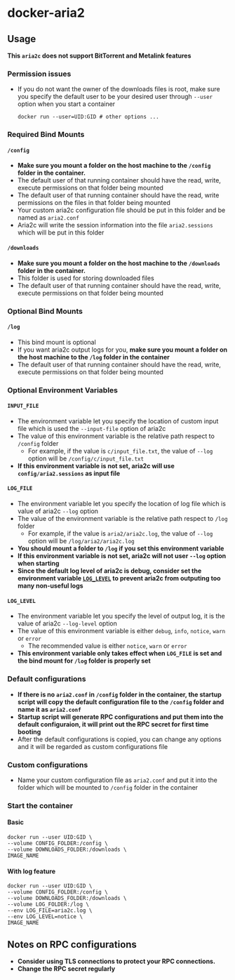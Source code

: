 # docker-aria2
## Usage
**This `aria2c` does not support BitTorrent and Metalink features**
### Permission issues
* If you do not want the owner of the downloads files is root, make sure you specify the default user to be your desired user through `--user` option when you start a container
  ```
  docker run --user=UID:GID # other options ...
  ```

### Required Bind Mounts
#### `/config`
* **Make sure you mount a folder on the host machine to the `/config` folder in the container.**
* The default user of that running container should have the read, write, execute permissions on that folder being mounted
* The default user of that running container should have the read, write permissions on the files in that folder being mounted
* Your custom aria2c configuration file should be put in this folder and be named as `aria2.conf`
* Aria2c will write the session information into the file `aria2.sessions` which will be put in this folder

#### `/downloads`
* **Make sure you mount a folder on the host machine to the `/downloads` folder in the container.**
* This folder is used for storing downloaded files
* The default user of that running container should have the read, write, execute permissions on that folder being mounted

### Optional Bind Mounts
#### `/log`
* This bind mount is optional
* If you want aria2c output logs for you, **make sure you mount a folder on the host machine to the `/log` folder in the container**
* The default user of that running container should have the read, write, execute permissions on that folder being mounted

### Optional Environment Variables
#### `INPUT_FILE`
* The environment variable let you specify the location of custom input file which is used the `--input-file` option of aria2c
* The value of this environment variable is the relative path respect to `/config` folder
  * For example, if the value is `c/input_file.txt`, the value of `--log` option will be `/config/c/input_file.txt`
* **If this environment variable is not set, aria2c will use `config/aria2.sessions` as input file**

#### `LOG_FILE`
* The environment variable let you specify the location of log file which is value of aria2c `--log` option
* The value of the environment variable is the relative path respect to `/log` folder
  * For example, if the value is `aria2/aria2c.log`, the value of `--log` option will be `/log/aria2/aria2c.log`
* **You should mount a folder to `/log` if you set this environment variable**
* **If this environment variable is not set, aria2c will not user `--log` option when starting**
* **Since the default log level of aria2c is debug, consider set the environment variable [`LOG_LEVEL`](#LOG_LEVEL) to prevent aria2c from outputing too many non-useful logs**

#### `LOG_LEVEL`
* The environment variable let you specify the level of output log, it is the value of aria2c `--log-level` option
* The value of this environment variable is either `debug`, `info`, `notice`, `warn` or `error`
  * The recommended value is either `notice`, `warn` or `error`
* **This environment variable only takes effect when `LOG_FILE` is set and the bind mount for `/log` folder is properly set**

### Default configurations
* **If there is no `aria2.conf` in `/config` folder in the container, the startup script will copy the default configuration file to the `/config` folder and name it as `aria2.conf`**
* **Startup script will generate RPC configurations and put them into the default configuraion, it will print out the RPC secret for first time booting**
* After the default configurations is copied, you can change any options and it will be regarded as custom configurations file

### Custom configurations
* Name your custom configuration file as `aria2.conf` and put it into the folder which will be mounted to `/config` folder in the container

### Start the container
#### Basic
```sh=
docker run --user UID:GID \
--volume CONFIG_FOLDER:/config \
--volume DOWNLOADS_FOLDER:/downloads \
IMAGE_NAME
```
#### With log feature
```sh=
docker run --user UID:GID \
--volume CONFIG_FOLDER:/config \
--volume DOWNLOADS_FOLDER:/downloads \
--volume LOG_FOLDER:/log \
--env LOG_FILE=aria2c.log \
--env LOG_LEVEL=notice \
IMAGE_NAME
```

## Notes on RPC configurations
* **Consider using TLS connections to protect your RPC connections.**
* **Change the RPC secret regularly**
